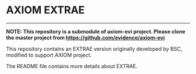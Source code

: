 # AXIOM EXTRAE

----

**NOTE: This repository is a submodule of axiom-evi project. Please clone the
master project from https://github.com/evidence/axiom-evi**

This repository contains an EXTRAE version originally developed by BSC,
modified to support AXIOM project.

The README file contains more details about EXTRAE.
